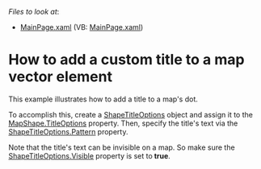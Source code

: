 <!-- default file list -->
*Files to look at*:

* [MainPage.xaml](./CS/VectorElementCustomTitle/MainPage.xaml) (VB: [MainPage.xaml](./VB/VectorElementCustomTitle/MainPage.xaml))
<!-- default file list end -->
# How to add a custom title to a map vector element


<p>This example illustrates how to add a title to a map's dot. <br />
</p><p>To accomplish this, create a <a href="http://documentation.devexpress.com/#Silverlight/clsDevExpressXpfMapShapeTitleOptionstopic"><u>ShapeTitleOptions</u></a> object and assign it to the <a href="http://documentation.devexpress.com/#Silverlight/DevExpressXpfMapMapShape_TitleOptionstopic"><u>MapShape.TitleOptions</u></a> property. Then, specify the title's text via the <a href="http://documentation.devexpress.com/#Silverlight/DevExpressXpfMapShapeTitleOptions_Patterntopic"><u>ShapeTitleOptions.Pattern</u></a>  property. <br />
</p><p>Note that the title's text can be invisible on a map. So make sure the <a href="http://documentation.devexpress.com/#Silverlight/DevExpressXpfMapShapeTitleOptions_Visibletopic"><u>ShapeTitleOptions.Visible</u></a> property is set to<strong> true</strong>.</p>

<br/>


